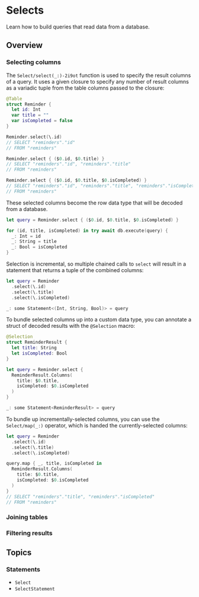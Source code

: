 # Selects

Learn how to build queries that read data from a database.

## Overview

### Selecting columns

The ``Select/select(_:)-2i9ot`` function is used to specify the result columns of a query. It uses
a given closure to specify any number of result columns as a variadic tuple from the table columns
passed to the closure:

```swift
@Table
struct Reminder {
  let id: Int
  var title = ""
  var isCompleted = false
}

Reminder.select(\.id)
// SELECT "reminders"."id"
// FROM "reminders"

Reminder.select { ($0.id, $0.title) }
// SELECT "reminders"."id", "reminders"."title"
// FROM "reminders"

Reminder.select { ($0.id, $0.title, $0.isCompleted) }
// SELECT "reminders"."id", "reminders"."title", "reminders"."isCompleted"
// FROM "reminders"
```

These selected columns become the row data type that will be decoded from a database.

```swift
let query = Reminder.select { ($0.id, $0.title, $0.isCompleted) }

for (id, title, isCompleted) in try await db.execute(query) {
  _: Int = id
  _: String = title
  _: Bool = isCompleted
}
```

Selection is incremental, so multiple chained calls to `select` will result in a statement that
returns a tuple of the combined columns:

```swift
let query = Reminder
  .select(\.id)
  .select(\.title)
  .select(\.isCompleted)

_: some Statement<(Int, String, Bool)> = query
```

To bundle selected columns up into a custom data type, you can annotate a struct of decoded results
with the `@Selection` macro:

```swift
@Selection
struct ReminderResult {
  let title: String
  let isCompleted: Bool
}

let query = Reminder.select {
  ReminderResult.Columns(
    title: $0.title,
    isCompleted: $0.isCompleted
  )
}

_: some Statement<ReminderResult> = query
```

To bundle up incrementally-selected columns, you can use the ``Select/map(_:)`` operator, which is
handed the currently-selected columns:

```swift
let query = Reminder
  .select(\.id)
  .select(\.title)
  .select(\.isCompleted)

query.map { _, title, isCompleted in
  ReminderResult.Columns(
    title: $0.title,
    isCompleted: $0.isCompleted
  )
}
// SELECT "reminders"."title", "reminders"."isCompleted"
// FROM "reminders"
```

### Joining tables

### Filtering results

## Topics

### Statements

- ``Select``
- ``SelectStatement``
